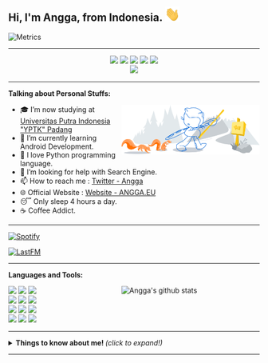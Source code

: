 <!-- Your title -->
## Hi, I'm Angga, from Indonesia. <img src="https://raw.githubusercontent.com/AnggaR96s/AnggaR96s/master/assets/Hi.gif" width="30px">


![Metrics](https://metrics.lecoq.io/AnggaR96s?template=classic&commits.authoring=AnggaR96s%2C%20angga%40linuxmail.org&languages=1&people=1&achievements=1&tweets=1&pagespeed=1&languages.limit=0&languages.sections=most-used&languages.colors=github&languages.threshold=0%25&languages.indepth=false&languages.categories=markup%2C%20programming&languages.recent.categories=markup%2C%20programming&languages.recent.load=300&languages.recent.days=14&people.limit=0&people.size=24&people.types=followers%2C%20following&people.thanks=GengKapak&people.sponsors.custom=GengKapak&people.identicons=false&people.shuffle=false&achievements.threshold=C&achievements.secrets=true&achievements.display=compact&achievements.limit=0&pagespeed.url=gengkapak.my.id&pagespeed.detailed=true&pagespeed.screenshot=false&tweets.attachments=true&tweets.limit=2&tweets.user=NGGJNCK&config.timezone=Asia%2FJakarta)

<!--p align="center">
  <img src="https://media.giphy.com/media/C4NdKtRaQE9m8/source.gif" width="80%"><br>
</p-->

---
<p align="center">
<a href="https://github.com/AnggaR96s"> <img src="https://img.shields.io/badge/-Github-000?style=flat&logo=Github&logoColor=white" /></a>
<a href="https://www.linkedin.com/in/anggars"> <img src="https://img.shields.io/badge/-LinkedIn-blue?style=flat&logo=Linkedin&logoColor=white" /></a>
<a href="https://www.instagram.com/anggasync"> <img src="https://img.shields.io/badge/-Instagram-c13584?style=flat&labelColor=c13584&logo=instagram&logoColor=white" /></a>
<a href="mailto:kiritoclasher@gmail.com"> <img src="https://img.shields.io/badge/-Gmail-c14438?style=flat&logo=Gmail&logoColor=white" /></a>
<a href="mailto:anggasyn@hotmail.com"> <img src="https://img.shields.io/badge/-Outlook-0078D4?style=flat&logo=Microsoft-Outlook&logoColor=white" /></a><br>
<a href="https://visitor-badge.laobi.icu/badge?page_id=AnggaR96s"> <img src="https://visitor-badge.laobi.icu/badge?page_id=AnggaR96s" /></a></p>

---
<!-- Talking about you -->
**Talking about Personal Stuffs:**

<!-- Any image aligned to the right. Beware the width -->
<img width="55%" align="right" alt="Github" src="https://raw.githubusercontent.com/AnggaR96s/AnggaR96s/master/assets/git-header.svg" />

- 🎓 I’m now studying at [Universitas Putra Indonesia "YPTK" Padang](https://upiyptk.ac.id)
- 🌱 I’m currently learning Android Development.
- 🐍 I love Python programming language.
- 🤔 I’m looking for help with Search Engine.
- 📫 How to reach me : [Twitter - Angga](https://twitter.com/NGGJNCK)
- 🌐 Official Website : [Website - ANGGA.EU](https://angga.eu)
- 😴 Only sleep 4 hours a day.
- ☕ Coffee Addict.
---
<!-- Spotify Stuff -->
[![Spotify](https://spotify-xi.vercel.app/api/spotify)](https://open.spotify.com/user/21c2fiyo3msehg6io65x74ria)
<!-- LastFM Scrobbles -->
[![LastFM](https://angga-lastfm.vercel.app/api?user=DeathRhythm&count=3&width=480)](https://www.last.fm/user/DeathRhythm)

<!--**My Latest Tweet:**
<p align="center"><a href="https://twitter.com/NGGJNCK" target="_blank">
	<img src="https://github.com/AnggaR96s/AnggaR96s/raw/master/tweet.png" width="100%" align="center" alt="Click to view on Twitter" title="My latest tweet, as an image"/>
</p></a> -->

---
**Languages and Tools:** 

<!-- Your github readme stats
You can use this api: https://github.com/anuraghazra/github-readme-stats
-->
<p>
  <a href="https://github.com/AnggaR96s">
    <img width="55%" align="right" alt="Angga's github stats" src="https://github-readme-stats.vercel.app/api?username=AnggaR96s&show_icons=true&hide_border=true" />
  </a>
  
  <!-- Your languages and tools. Be careful with the alignment. 
  You can use this sites to get logos: https://www.vectorlogo.zone or https://simpleicons.org/
  -->
  <code><img width="8%" src="https://www.vectorlogo.zone/logos/java/java-ar21.svg"></code>
  <code><img width="8%" src="https://www.vectorlogo.zone/logos/kotlinlang/kotlinlang-ar21.svg"></code>
  <code><img width="8%" src="https://www.vectorlogo.zone/logos/android/android-ar21.svg"></code>
  <br />
  <code><img width="8%" src="https://www.vectorlogo.zone/logos/gradle/gradle-ar21.svg"></code>
  <code><img width="8%" src="https://www.vectorlogo.zone/logos/circleci/circleci-ar21.svg"></code>
  <code><img width="8%" src="https://www.vectorlogo.zone/logos/json/json-ar21.svg"></code>
  <br />
  <code><img width="8%" src="https://www.vectorlogo.zone/logos/mysql/mysql-ar21.svg"></code>
  <code><img width="8%" src="https://www.vectorlogo.zone/logos/sqlite/sqlite-ar21.svg"></code>
  <code><img width="8%" src="https://www.vectorlogo.zone/logos/firebase/firebase-ar21.svg"></code>
  <br />
  <code><img width="8%" src="https://www.vectorlogo.zone/logos/git-scm/git-scm-ar21.svg"></code>
  <code><img width="8%" src="https://www.vectorlogo.zone/logos/yaml/yaml-ar21.svg"></code>
  <code><img width="8%" src="https://www.vectorlogo.zone/logos/gnu_bash/gnu_bash-ar21.svg"></code>
</p>

---
<!-- This readme was created by Angga - https://github.com/AnggaR96s -->

<details>
  <summary> <b> Things to know about me! </b> <i>(click to expand!)</i> </summary>
  
  <br>
  
<!--START_SECTION:waka-->
![Profile Views](http://img.shields.io/badge/Profile%20Views-6-blue)

**🐱 My Github Data** 

> 🏆 10 Contributions in the Year 2021
 > 
> 📦 15.3 MB Used in Github's Storage 
 > 
> 💼 Opted to Hire
 > 
> 📜 86 Public Repositories 
 > 
> 🔑 53 Private Repositories  
 > 
**I'm a Night 🦉** 

```text
🌞 Morning    249 commits    ██████░░░░░░░░░░░░░░░░░░░   24.06% 
🌆 Daytime    241 commits    █████░░░░░░░░░░░░░░░░░░░░   23.29% 
🌃 Evening    260 commits    ██████░░░░░░░░░░░░░░░░░░░   25.12% 
🌙 Night      285 commits    ███████░░░░░░░░░░░░░░░░░░   27.54%

```
📅 **I'm Most Productive on Saturday** 

```text
Monday       169 commits    ████░░░░░░░░░░░░░░░░░░░░░   16.33% 
Tuesday      135 commits    ███░░░░░░░░░░░░░░░░░░░░░░   13.04% 
Wednesday    124 commits    ███░░░░░░░░░░░░░░░░░░░░░░   11.98% 
Thursday     145 commits    ███░░░░░░░░░░░░░░░░░░░░░░   14.01% 
Friday       145 commits    ███░░░░░░░░░░░░░░░░░░░░░░   14.01% 
Saturday     176 commits    ████░░░░░░░░░░░░░░░░░░░░░   17.0% 
Sunday       141 commits    ███░░░░░░░░░░░░░░░░░░░░░░   13.62%

```


📊 **This Week I Spent My Time On** 

```text
⌚︎ Time Zone: Asia/Jakarta

💻 Operating System: 
No Activity Tracked This Week

```

**I Mostly Code in Python** 

```text
Python                   24 repos            ██████░░░░░░░░░░░░░░░░░░░   26.37% 
C++                      20 repos            █████░░░░░░░░░░░░░░░░░░░░   21.98% 
Makefile                 11 repos            ███░░░░░░░░░░░░░░░░░░░░░░   12.09% 
C                        10 repos            ██░░░░░░░░░░░░░░░░░░░░░░░   10.99% 
PHP                      5 repos             █░░░░░░░░░░░░░░░░░░░░░░░░   5.49%

```



<!--END_SECTION:waka-->

</details>

---

